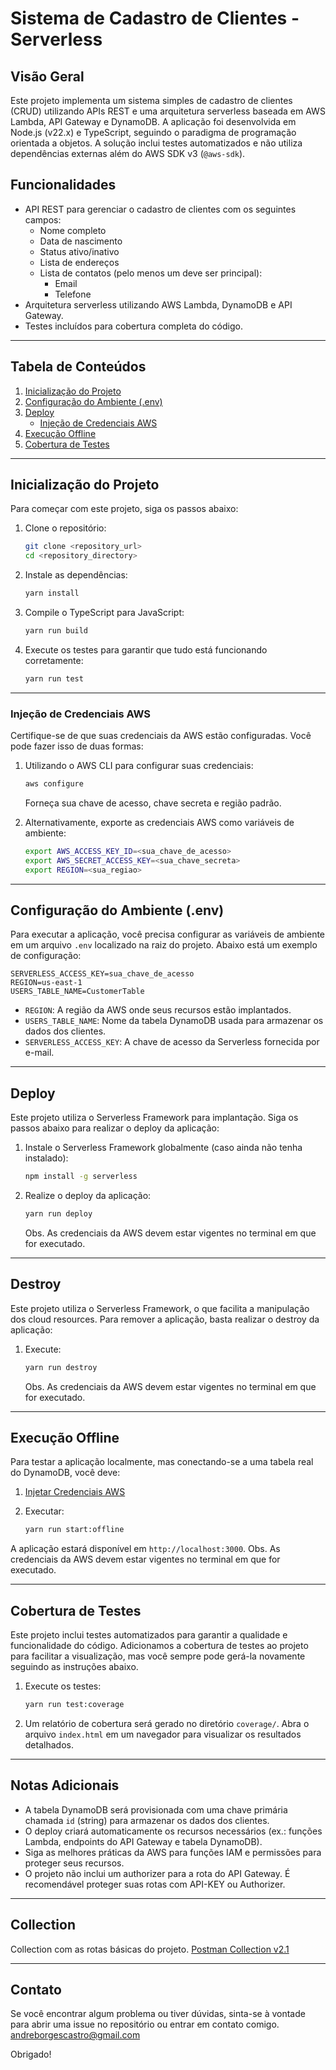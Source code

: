 # Sistema de Cadastro de Clientes - Serverless

## Visão Geral

Este projeto implementa um sistema simples de cadastro de clientes (CRUD) utilizando APIs REST e uma arquitetura serverless baseada em AWS Lambda, API Gateway e DynamoDB. A aplicação foi desenvolvida em Node.js (v22.x) e TypeScript, seguindo o paradigma de programação orientada a objetos. A solução inclui testes automatizados e não utiliza dependências externas além do AWS SDK v3 (`@aws-sdk`).

## Funcionalidades

- API REST para gerenciar o cadastro de clientes com os seguintes campos:
  - Nome completo
  - Data de nascimento
  - Status ativo/inativo
  - Lista de endereços
  - Lista de contatos (pelo menos um deve ser principal):
    - Email
    - Telefone
- Arquitetura serverless utilizando AWS Lambda, DynamoDB e API Gateway.
- Testes incluídos para cobertura completa do código.

---

## Tabela de Conteúdos

1. [Inicialização do Projeto](#inicializacao-do-projeto)
2. [Configuração do Ambiente (.env)](#configuracao-do-ambiente-env)
3. [Deploy](#deploy)
   - [Injeção de Credenciais AWS](#injecao-de-credenciais-aws)
4. [Execução Offline](#execucao-offline)
5. [Cobertura de Testes](#cobertura-de-testes)

---

## Inicialização do Projeto

Para começar com este projeto, siga os passos abaixo:

1. Clone o repositório:

   ```bash
   git clone <repository_url>
   cd <repository_directory>
   ```

2. Instale as dependências:

   ```bash
   yarn install
   ```

3. Compile o TypeScript para JavaScript:

   ```bash
   yarn run build
   ```

4. Execute os testes para garantir que tudo está funcionando corretamente:
   ```bash
   yarn run test
   ```

---

### Injeção de Credenciais AWS

Certifique-se de que suas credenciais da AWS estão configuradas. Você pode fazer isso de duas formas:

1. Utilizando o AWS CLI para configurar suas credenciais:

   ```bash
   aws configure
   ```

   Forneça sua chave de acesso, chave secreta e região padrão.

2. Alternativamente, exporte as credenciais AWS como variáveis de ambiente:
   ```bash
   export AWS_ACCESS_KEY_ID=<sua_chave_de_acesso>
   export AWS_SECRET_ACCESS_KEY=<sua_chave_secreta>
   export REGION=<sua_regiao>
   ```

---

## Configuração do Ambiente (.env)

Para executar a aplicação, você precisa configurar as variáveis de ambiente em um arquivo `.env` localizado na raiz do projeto. Abaixo está um exemplo de configuração:

```env
SERVERLESS_ACCESS_KEY=sua_chave_de_acesso
REGION=us-east-1
USERS_TABLE_NAME=CustomerTable
```

- `REGION`: A região da AWS onde seus recursos estão implantados.
- `USERS_TABLE_NAME`: Nome da tabela DynamoDB usada para armazenar os dados dos clientes.
- `SERVERLESS_ACCESS_KEY`: A chave de acesso da Serverless fornecida por e-mail.

---

## Deploy

Este projeto utiliza o Serverless Framework para implantação. Siga os passos abaixo para realizar o deploy da aplicação:

1. Instale o Serverless Framework globalmente (caso ainda não tenha instalado):

   ```bash
   npm install -g serverless
   ```

2. Realize o deploy da aplicação:
   ```bash
   yarn run deploy
   ```
   Obs. As credenciais da AWS devem estar vigentes no terminal em que for executado.

---

## Destroy

Este projeto utiliza o Serverless Framework, o que facilita a manipulação dos cloud resources. Para remover a aplicação, basta realizar o destroy da aplicação:

1. Execute:
   ```bash
   yarn run destroy
   ```
   Obs. As credenciais da AWS devem estar vigentes no terminal em que for executado.

---

## Execução Offline

Para testar a aplicação localmente, mas conectando-se a uma tabela real do DynamoDB, você deve:

1. [Injetar Credenciais AWS](#injecao-de-credenciais-aws)

2. Executar:

   ```bash
   yarn run start:offline
   ```

A aplicação estará disponível em `http://localhost:3000`.
Obs. As credenciais da AWS devem estar vigentes no terminal em que for executado.

---

## Cobertura de Testes

Este projeto inclui testes automatizados para garantir a qualidade e funcionalidade do código.
Adicionamos a cobertura de testes ao projeto para facilitar a visualização, mas você sempre pode gerá-la novamente seguindo as instruções abaixo.

1. Execute os testes:

   ```bash
   yarn run test:coverage
   ```

2. Um relatório de cobertura será gerado no diretório `coverage/`. Abra o arquivo `index.html` em um navegador para visualizar os resultados detalhados.

---

## Notas Adicionais

- A tabela DynamoDB será provisionada com uma chave primária chamada `id` (string) para armazenar os dados dos clientes.
- O deploy criará automaticamente os recursos necessários (ex.: funções Lambda, endpoints do API Gateway e tabela DynamoDB).
- Siga as melhores práticas da AWS para funções IAM e permissões para proteger seus recursos.
- O projeto não inclui um authorizer para a rota do API Gateway. É recomendável proteger suas rotas com API-KEY ou Authorizer.

---

## Collection

Collection com as rotas básicas do projeto.
[Postman Collection v2.1](./../collection/costumer-registration.postman_collection.json)

---

## Contato

Se você encontrar algum problema ou tiver dúvidas, sinta-se à vontade para abrir uma issue no repositório ou entrar em contato comigo.
andreborgescastro@gmail.com

Obrigado!
